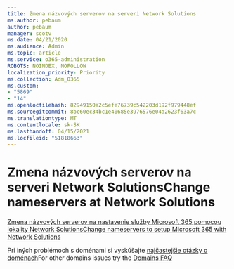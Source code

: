 ```yaml
---
title: Zmena názvových serverov na serveri Network Solutions
ms.author: pebaum
author: pebaum
manager: scotv
ms.date: 04/21/2020
ms.audience: Admin
ms.topic: article
ms.service: o365-administration
ROBOTS: NOINDEX, NOFOLLOW
localization_priority: Priority
ms.collection: Adm_O365
ms.custom:
- "5869"
- "14"
ms.openlocfilehash: 82949150a2c5efe76739c542203d192f979448ef
ms.sourcegitcommit: 8bc60ec34bc1e40685e3976576e04a2623f63a7c
ms.translationtype: MT
ms.contentlocale: sk-SK
ms.lasthandoff: 04/15/2021
ms.locfileid: "51818663"
---
```

# <a name="change-nameservers-at-network-solutions"></a><span data-ttu-id="941a0-102">Zmena názvových serverov na serveri Network Solutions</span><span class="sxs-lookup"><span data-stu-id="941a0-102">Change nameservers at Network Solutions</span></span>

[<span data-ttu-id="941a0-103">Zmena názvových serverov na nastavenie služby Microsoft 365 pomocou lokality Network Solutions</span><span class="sxs-lookup"><span data-stu-id="941a0-103">Change nameservers to setup Microsoft 365 with Network Solutions</span></span>](https://docs.microsoft.com/microsoft-365/admin/dns/change-nameservers-at-network-solutions?view=o365-worldwide)

<span data-ttu-id="941a0-104">Pri iných problémoch s doménami si vyskúšajte [najčastejšie otázky o doménach](https://docs.microsoft.com/microsoft-365/admin/setup/domains-faq?view=o365-worldwide)</span><span class="sxs-lookup"><span data-stu-id="941a0-104">For other domains issues try the [Domains FAQ](https://docs.microsoft.com/microsoft-365/admin/setup/domains-faq?view=o365-worldwide)</span></span>
